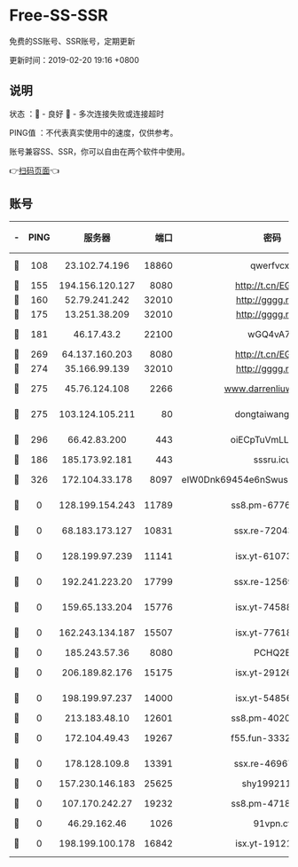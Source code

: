 # Free-SS-SSR

免费的SS账号、SSR账号，定期更新

更新时间：2019-02-20 19:16 +0800

## 说明

状态     ：🙂 - 良好 🙁 - 多次连接失败或连接超时

PING值   ：不代表真实使用中的速度，仅供参考。

账号兼容SS、SSR，你可以自由在两个软件中使用。

👉[扫码页面](https://liesauer.github.io/free-ss-ssr.github.io/)👈

## 账号

|-|PING|服务器|端口|密码|加密方式|区域|
|:----:|:----:|:-----:|-----:|:----:|:----:|:----:|
|🙂|108|23.102.74.196|18860|qwerfvcxz|aes-256-gcm|JP|
|🙂|155|194.156.120.127|8080|http://t.cn/EGJIyrl|rc4-md5|RU|
|🙂|160|52.79.241.242|32010|http://gggg.rocks|chacha20|KR|
|🙂|175|13.251.38.209|32010|http://gggg.rocks|chacha20|SG|
|🙂|181|46.17.43.2|22100|wGQ4vA7D|aes-256-gcm|RU|
|🙂|269|64.137.160.203|8080|http://t.cn/EGJIyrl|rc4-md5|CA|
|🙂|274|35.166.99.139|32010|http://gggg.rocks|chacha20|US|
|🙂|275|45.76.124.108|2266|www.darrenliuwei.com|aes-256-cfb|AU|
|🙂|275|103.124.105.211|80|dongtaiwang.com|aes-256-cfb|US|
|🙂|296|66.42.83.200|443|oiECpTuVmLLxk4Ts|aes-256-cfb|US|
|🙂|186|185.173.92.181|443|sssru.icu|rc4-md5|RU|
|🙂|326|172.104.33.178|8097|eIW0Dnk69454e6nSwuspv9DmS201tQ0D|aes-256-cfb|SG|
|🙁|0|128.199.154.243|11789|ss8.pm-67760833|aes-256-cfb|SG|
|🙁|0|68.183.173.127|10831|ssx.re-72043236|aes-256-cfb|US|
|🙁|0|128.199.97.239|11141|isx.yt-61073883|aes-256-cfb|SG|
|🙁|0|192.241.223.20|17799|ssx.re-12569451|aes-256-cfb|US|
|🙁|0|159.65.133.204|15776|isx.yt-74588926|aes-256-cfb|SG|
|🙁|0|162.243.134.187|15507|isx.yt-77618718|aes-256-cfb|US|
|🙁|0|185.243.57.36|8080|PCHQ2E|rc4-md5|US|
|🙁|0|206.189.82.176|15175|isx.yt-29126697|aes-256-cfb|SG|
|🙁|0|198.199.97.237|14000|isx.yt-54856932|aes-256-cfb|US|
|🙁|0|213.183.48.10|12601|ss8.pm-40202630|rc4-md5|RU|
|🙁|0|172.104.49.43|19267|f55.fun-33324216|aes-256-cfb|SG|
|🙁|0|178.128.109.8|13391|ssx.re-46967706|aes-256-cfb|SG|
|🙁|0|157.230.146.183|25625|shy19921124|rc4-md5|US|
|🙁|0|107.170.242.27|19232|ss8.pm-47184551|aes-256-cfb|US|
|🙁|0|46.29.162.46|1026|91vpn.cf|rc4-md5|RU|
|🙁|0|198.199.100.178|16842|isx.yt-19121084|aes-256-cfb|US|
